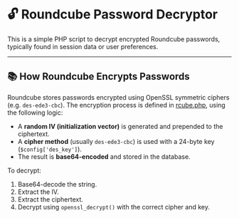 # 🔓 Roundcube Password Decryptor

This is a simple PHP script to decrypt encrypted Roundcube passwords, typically found in session data or user preferences.


---

## 📚 How Roundcube Encrypts Passwords

Roundcube stores passwords encrypted using OpenSSL symmetric ciphers (e.g. `des-ede3-cbc`). The encryption process is defined in [rcube.php](https://github.com/roundcube/roundcubemail/blob/master/program/lib/Roundcube/rcube.php), using the following logic:

- A **random IV (initialization vector)** is generated and prepended to the ciphertext.
- A **cipher method** (usually `des-ede3-cbc`) is used with a 24-byte key (`$config['des_key']`).
- The result is **base64-encoded** and stored in the database.

To decrypt:
1. Base64-decode the string.
2. Extract the IV.
3. Extract the ciphertext.
4. Decrypt using `openssl_decrypt()` with the correct cipher and key.
